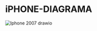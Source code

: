 # iPHONE-DIAGRAMA

![Iphone 2007 drawio](https://github.com/promyr/iPHONE-DIAGRAMA/assets/96705488/4646a926-59a7-4c8e-b50a-6b7fdbbfd1a6)
